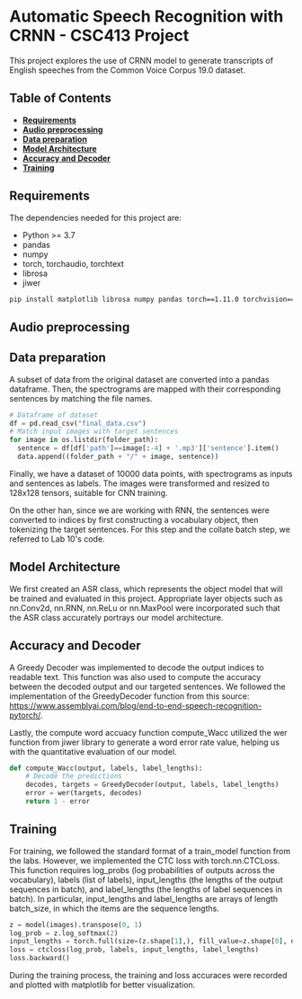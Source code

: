 # Automatic Speech Recognition with CRNN - CSC413 Project

This project explores the use of CRNN model to generate transcripts of English speeches from the Common Voice Corpus 19.0 dataset.

## Table of Contents
- [**Requirements**](#requirements)
- [**Audio preprocessing**](#audio)
- [**Data preparation**](#data)
- [**Model Architecture**](#model)
- [**Accuracy and Decoder**](#accuracy)
- [**Training**](#train)

## Requirements
The dependencies needed for this project are:
- Python >= 3.7
- pandas
- numpy
- torch, torchaudio, torchtext
- librosa
- jiwer
  
```bash
pip install matplotlib librosa numpy pandas torch==1.11.0 torchvision==0.12.0 torchtext==0.12.0 jiwer
```
## Audio preprocessing
## Data preparation
A subset of data from the original dataset are converted into a pandas dataframe. Then, the spectrograms are mapped with their corresponding sentences by matching the file names.
```python
# Dataframe of dataset
df = pd.read_csv("final_data.csv")
# Match input images with target sentences
for image in os.listdir(folder_path):
  sentence = df[df['path']==image[:-4] + '.mp3']['sentence'].item()
  data.append((folder_path + "/" + image, sentence))
```
Finally, we have a dataset of 10000 data points, with spectrograms as inputs and sentences as labels. The images were transformed and resized to 128x128 tensors, suitable for CNN training.

On the other han, since we are working with RNN, the sentences were converted to indices by first constructing a vocabulary object, then tokenizing the target sentences. For this step and the collate batch step, we referred to Lab 10's code.

## Model Architecture
We first created an ASR class, which represents the object model that will be trained and evaluated in this project. Appropriate layer objects such as nn.Conv2d, nn.RNN, nn.ReLu or nn.MaxPool were incorporated such that the ASR class accurately portrays our model architecture. 

## Accuracy and Decoder
A Greedy Decoder was implemented to decode the output indices to readable text. This function was also used to compute the accuracy between the decoded output and our targeted sentences. We followed the implementation of the GreedyDecoder function from this source: https://www.assemblyai.com/blog/end-to-end-speech-recognition-pytorch/.

Lastly, the compute word accuacy function compute_Wacc utilized the wer function from jiwer library to generate a word error rate value, helping us with the quantitative evaluation of our model.
```python
def compute_Wacc(output, labels, label_lengths):
    # Decode the predictions
    decodes, targets = GreedyDecoder(output, labels, label_lengths)
    error = wer(targets, decodes)
    return 1 - error
```

## Training
For training, we followed the standard format of a train_model function from the labs. However, we implemented the CTC loss with torch.nn.CTCLoss. This function requires log_probs (log probabilities of outputs across the vocabulary), labels (list of labels), input_lengths (the lengths of the output sequences in batch), and label_lengths (the lengths of label sequences in batch).
In particular, input_lengths and label_lengths are arrays of length batch_size, in which the items are the sequence lengths. 
```python
z = model(images).transpose(0, 1)
log_prob = z.log_softmax(2)
input_lengths = torch.full(size=(z.shape[1],), fill_value=z.shape[0], dtype=torch.int32).tolist()
loss = ctcloss(log_prob, labels, input_lengths, label_lengths)
loss.backward()
```

During the training process, the training and loss accuraces were recorded and plotted with matplotlib for better visualization.


